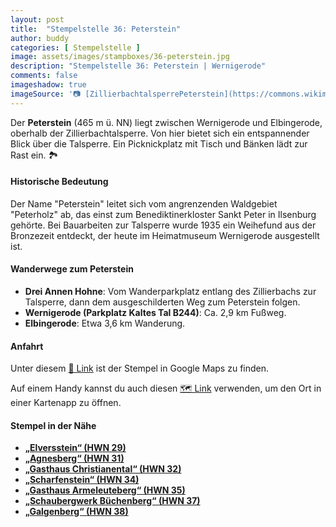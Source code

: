 ```yaml
---
layout: post
title:  "Stempelstelle 36: Peterstein"
author: buddy
categories: [ Stempelstelle ]
image: assets/images/stampboxes/36-peterstein.jpg
description: "Stempelstelle 36: Peterstein | Wernigerode"
comments: false
imageshadow: true
imageSource: '📷 [ZillierbachtalsperrePeterstein](https://commons.wikimedia.org/wiki/File:ZillierbachtalsperrePeterstein.jpg) von <a href="https://de.wikipedia.org/wiki/Benutzer:Kassandro" class="extiw" title="de:Benutzer:Kassandro">Kassandro</a> unter Lizenz Public domain'
---
```


Der **Peterstein** (465 m ü. NN) liegt zwischen Wernigerode und Elbingerode, oberhalb der Zillierbachtalsperre. Von hier bietet sich ein entspannender Blick über die Talsperre. Ein Picknickplatz mit Tisch und Bänken lädt zur Rast ein. 🏞️

#### Historische Bedeutung

Der Name "Peterstein" leitet sich vom angrenzenden Waldgebiet "Peterholz" ab, das einst zum Benediktinerkloster Sankt Peter in Ilsenburg gehörte. Bei Bauarbeiten zur Talsperre wurde 1935 ein Weihefund aus der Bronzezeit entdeckt, der heute im Heimatmuseum Wernigerode ausgestellt ist.

#### Wanderwege zum Peterstein

- **Drei Annen Hohne**: Vom Wanderparkplatz entlang des Zillierbachs zur Talsperre, dann dem ausgeschilderten Weg zum Peterstein folgen.
- **Wernigerode (Parkplatz Kaltes Tal B244)**: Ca. 2,9 km Fußweg.
- **Elbingerode**: Etwa 3,6 km Wanderung.

#### Anfahrt

Unter diesem [📍 Link](https://www.google.com/maps/dir/?api=1&origin=&destination=51.79222%2C%2010.78028) ist der Stempel in Google Maps zu finden.

<div class="android-only">
  Auf einem Handy kannst du auch diesen 
  <a href="geo:51.79222,10.78028">🗺️ Link</a> 
  verwenden, um den Ort in einer Kartenapp zu öffnen.
  <p></p>
</div>

#### Stempel in der Nähe

- [**„Elversstein“ (HWN 29)**](/stempelstelle-29-elversstein)
- [**„Agnesberg“ (HWN 31)**](/stempelstelle-31-agnesberg)
- [**„Gasthaus Christianental“ (HWN 32)**](/stempelstelle-32-gasthaus-christianental)
- [**„Scharfenstein“ (HWN 34)**](/stempelstelle-34-scharfenstein)
- [**„Gasthaus Armeleuteberg“ (HWN 35)**](/stempelstelle-35-gasthaus-armeleuteberg)
- [**„Schaubergwerk Büchenberg“ (HWN 37)**](/stempelstelle-37-buechenberg)
- [**„Galgenberg“ (HWN 38)**](/stempelstelle-38-galgenberg)
